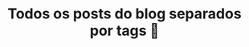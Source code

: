 ---
layout: tags
permalink: /tags/
title: "Todos os posts do blog separados por tags 🔖"
author_profile: true
---